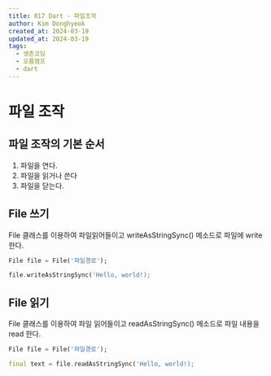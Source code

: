 ```yaml
---
title: 017 Dart - 파일조작
author: Kim Donghyeok
created_at: 2024-03-19
updated_at: 2024-03-19
tags:
  - 생존코딩
  - 오름캠프
  - dart
---
```


# 파일 조작

## 파일 조작의 기본 순서

1. 파일을 연다.
2. 파일을 읽거나 쓴다
3. 파일을 닫는다.

## File 쓰기

File 클래스를 이용하여 파일읽어들이고 writeAsStringSync() 메소드로 파일에 write 한다.

```dart
File file = File('파일경로');

file.writeAsStringSync('Hello, world!);
```

## File 읽기

File 클래스를 이용하여 파일 읽어들이고 readAsStringSync() 메소드로 파일 내용을 read 한다.

```dart
File file = File('파일경로');

final text = file.readAsStringSync('Hello, world!);
```
